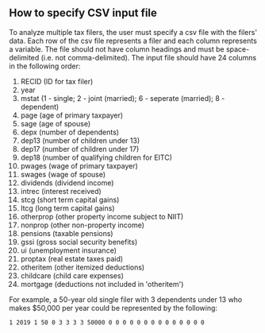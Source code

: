 How to specify CSV input file
------

To analyze multiple tax filers, the user must specify a csv file with the filers' data. Each row of the csv file represents a filer and each column represents a variable. The file should not have column headings and must be space-delimited (i.e. not comma-delimited). The input file should have 24 columns in the following order:

1. RECID (ID for tax filer)
2. year
3. mstat (1 - single; 2 - joint (married); 6 - seperate (married); 8 - dependent)
4. page (age of primary taxpayer)
5. sage (age of spouse)
6. depx (number of dependents)
7. dep13 (number of children under 13)
8. dep17 (number of children under 17)
9. dep18 (number of qualifying children for EITC)
10. pwages (wage of primary taxpayer)
11. swages (wage of spouse)
12. dividends (dividend income)
13. intrec (interest received)
14. stcg (short term capital gains)
15. ltcg (long term capital gains)
16. otherprop (other property income subject to NIIT)
17. nonprop (other non-property income)
18. pensions (taxable pensions)
19. gssi (gross social security benefits)
20. ui (unemployment insurance)
21. proptax (real estate taxes paid)
22. otheritem (other itemized deductions)
23. childcare (child care expenses)
24. mortgage (deductions not included in 'otheritem')

For example, a 50-year old single filer with 3 dependents under 13 who makes $50,000 per year could be represented by the following:

```
1 2019 1 50 0 3 3 3 3 50000 0 0 0 0 0 0 0 0 0 0 0 0 0 0
```
